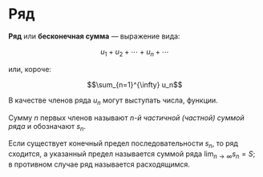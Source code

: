 # Ряд

**Ряд** или **бесконечная сумма** — выражение вида:

$$u_1 + u_2 + \cdots + u_n + \cdots$$

или, короче:

$$\sum_{n=1}^{\infty} u_n$$

В качестве членов ряда $u_n$ могут выступать числа, функции.

Сумму $n$ первых членов называют *$n$-й частичной (частной) суммой ряда* и обозначают $s_n$.

Если существует конечный предел последовательности ${s_n}$, то
ряд сходится, а указанный предел называется суммой ряда $\lim_{n \to \infty}s_n = S$; в противном случае ряд называется расходящимся.
